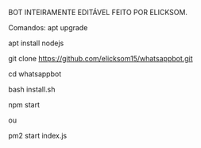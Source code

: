 BOT INTEIRAMENTE EDITÁVEL FEITO POR ELICKSOM.

Comandos: 
apt upgrade 

apt install nodejs 

git clone https://github.com/elicksom15/whatsappbot.git

cd whatsappbot 

bash install.sh 

npm start

ou

pm2 start index.js
